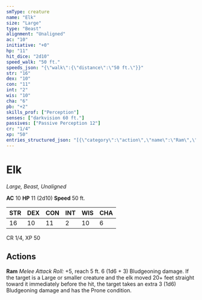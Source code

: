 ```yaml
---
smType: creature
name: "Elk"
size: "Large"
type: "Beast"
alignment: "Unaligned"
ac: "10"
initiative: "+0"
hp: "11"
hit_dice: "2d10"
speed_walk: "50 ft."
speeds_json: "{\"walk\":{\"distance\":\"50 ft.\"}}"
str: "16"
dex: "10"
con: "11"
int: "2"
wis: "10"
cha: "6"
pb: "+2"
skills_prof: ["Perception"]
senses: ["darkvision 60 ft."]
passives: ["Passive Perception 12"]
cr: "1/4"
xp: "50"
entries_structured_json: "[{\"category\":\"action\",\"name\":\"Ram\",\"text\":\"*Melee Attack Roll:* +5, reach 5 ft. 6 (1d6 + 3) Bludgeoning damage. If the target is a Large or smaller creature and the elk moved 20+ feet straight toward it immediately before the hit, the target takes an extra 3 (1d6) Bludgeoning damage and has the Prone condition.\",\"kind\":\"Melee Attack Roll\",\"to_hit\":\"+5\",\"range\":\"5 ft\",\"damage\":\"6 (1d6 + 3) Bludgeoning\"}]"
---
```


# Elk
*Large, Beast, Unaligned*

**AC** 10
**HP** 11 (2d10)
**Speed** 50 ft.

| STR | DEX | CON | INT | WIS | CHA |
| --- | --- | --- | --- | --- | --- |
| 16 | 10 | 11 | 2 | 10 | 6 |

CR 1/4, XP 50

## Actions

**Ram**
*Melee Attack Roll:* +5, reach 5 ft. 6 (1d6 + 3) Bludgeoning damage. If the target is a Large or smaller creature and the elk moved 20+ feet straight toward it immediately before the hit, the target takes an extra 3 (1d6) Bludgeoning damage and has the Prone condition.
